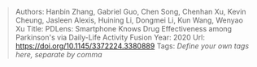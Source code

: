 > Authors: Hanbin Zhang, Gabriel Guo, Chen Song, Chenhan Xu, Kevin Cheung, Jasleen Alexis, Huining Li, Dongmei Li, Kun Wang, Wenyao Xu
> Title: PDLens: Smartphone Knows Drug Effectiveness among Parkinson's via Daily-Life Activity Fusion
> Year: 2020
> Url: https://doi.org/10.1145/3372224.3380889
> Tags: *Define your own tags here, separate by comma*